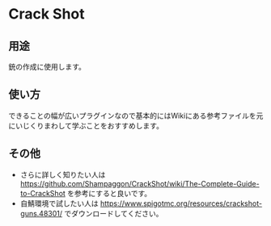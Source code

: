 # Crack Shot

## 用途
銃の作成に使用します。

## 使い方
できることの幅が広いプラグインなので基本的にはWikiにある参考ファイルを元にいじくりまわして学ぶことをおすすめします。 

## その他
- さらに詳しく知りたい人は https://github.com/Shampaggon/CrackShot/wiki/The-Complete-Guide-to-CrackShot を参考にすると良いです。
- 自鯖環境で試したい人は https://www.spigotmc.org/resources/crackshot-guns.48301/ でダウンロードしてください。